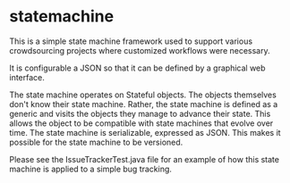 statemachine
============

This is a simple state machine framework used to support various crowdsourcing projects where customized workflows were necessary.

It is configurable a JSON so that it can be defined by a graphical web interface.

The state machine operates on Stateful objects. The objects themselves don't know their state machine. Rather, the state machine is defined as a generic and visits the objects they manage to advance their state. This allows the object to be compatible with state machines that evolve over time. The state machine is serializable, expressed as JSON. This makes it possible for the state machine to be versioned.

Please see the IssueTrackerTest.java file for an example of how this state machine is applied to a simple bug tracking.


